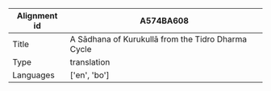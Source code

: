 |Alignment id | A574BA608
| --- | --- 
|Title | A Sādhana of Kurukullā from the Tidro Dharma Cycle 
|Type | translation
|Languages | ['en', 'bo']